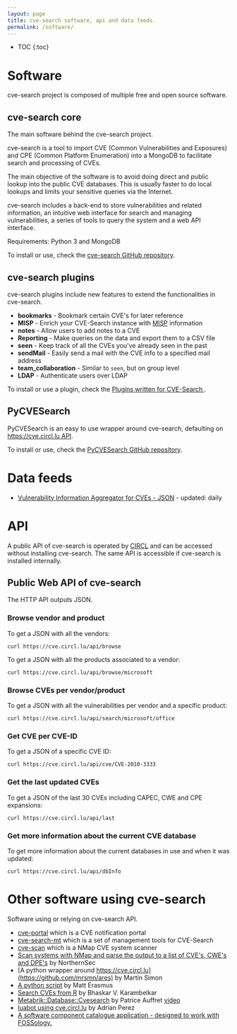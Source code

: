 ```yaml
---
layout: page
title: cve-search software, api and data feeds.
permalink: /software/
---
```


* TOC
{:toc}

# Software

cve-search project is composed of multiple free and open source software.

## cve-search core

The main software behind the cve-search project.

cve-search is a tool to import CVE (Common Vulnerabilities and Exposures) and CPE (Common Platform Enumeration) into a MongoDB to facilitate search and processing of CVEs.

The main objective of the software is to avoid doing direct and public lookup into the public CVE databases. This is usually faster to do local lookups and limits your sensitive queries via the Internet.

cve-search includes a back-end to store vulnerabilities and related information, an intuitive web interface for search and managing vulnerabilities, a series of tools to query the system and a web API interface.

Requirements: Python 3 and MongoDB

To install or use, check the [cve-search GitHub repository](https://github.com/cve-search/cve-search).

## cve-search plugins

cve-search plugins include new features to extend the functionalities in cve-search.

 * **bookmarks** - Bookmark certain CVE's for later reference
 * **MISP** - Enrich your CVE-Search instance with [MISP](http://www.misp-project.org/) information
 * **notes** - Allow users to add notes to a CVE
 * **Reporting** - Make queries on the data and export them to a CSV file
 * **seen** - Keep track of all the CVEs you've already seen in the past
 * **sendMail** - Easily send a mail with the CVE info to a specified mail address
 * **team_collaboration** - Similar to `seen`, but on group level
 * **LDAP** - Authenticate users over LDAP

To install or use a plugin, check the [Plugins written for CVE-Search ](https://github.com/cve-search/Plugins).

## PyCVESearch

PyCVESearch is an easy to use wrapper around cve-search, defaulting on [https://cve.circl.lu API](https://cve.circl.lu).

To install or use, check the [PyCVESearch GitHub repository](https://github.com/cve-search/PyCVESearch).

# Data feeds

- [Vulnerability Information Aggregator for CVEs  - JSON](https://www.cve-search.org/feeds/via4.json) - updated: daily

# API

A public API of cve-search is operated by [CIRCL](https://www.circl.lu/) and can be accessed without installing cve-search. The same API
is accessible if cve-search is installed internally.

## Public Web API of cve-search

The HTTP API outputs JSON.

### Browse vendor and product


To get a JSON with all the vendors:

~~~
curl https://cve.circl.lu/api/browse
~~~

To get a JSON with all the products associated to a vendor:

~~~
curl https://cve.circl.lu/api/browse/microsoft
~~~

### Browse CVEs per vendor/product

To get a JSON with all the vulnerabilities per vendor and a specific product:

~~~
curl https://cve.circl.lu/api/search/microsoft/office
~~~

### Get CVE per CVE-ID

To get a JSON of a specific CVE ID:

~~~
curl https://cve.circl.lu/api/cve/CVE-2010-3333
~~~

### Get the last updated CVEs

To get a JSON of the last 30 CVEs including CAPEC, CWE and CPE expansions:

~~~
curl https://cve.circl.lu/api/last
~~~

### Get more information about the current CVE database

To get more information about the current databases in use and when it was updated:

~~~
curl https://cve.circl.lu/api/dbInfo
~~~

# Other software using cve-search

Software using or relying on cve-search API.

* [cve-portal](https://www.github.com/CIRCL/cve-portal) which is a CVE notification portal
* [cve-search-mt](https://www.github.com/NorthernSec/cve-search-mt) which is a set of management tools for CVE-Search
* [cve-scan](https://www.github.com/NorthernSec/cve-scan) which is a NMap CVE system scanner
* [Scan systems with NMap and parse the output to a list of CVE's, CWE's and DPE's](https://github.com/NorthernSec/CVE-Scan) by NorthernSec
* [A python wrapper around https://cve.circl.lu](https://github.com/mrsmn/ares) by Martin Simon
* [A python script](https://github.com/znb/Scripts/blob/7f22a727073ba1185e06b9ef42475f33279c645e/Security/cve-search.py) by Matt Erasmus
* [Search CVEs from R](https://github.com/bhaskarvk/cvesearch) by Bhaskar V. Karambelkar
* [Metabrik::Database::Cvesearch](http://search.cpan.org/~gomor/Metabrik-Repository-1.24/lib/Metabrik/Database/Cvesearch.pm) by Patrice Auffret [video](https://www.youtube.com/watch?v=4YZUVIun4YI)
* [luabot using cve.circl.lu](https://github.com/aperezdc/luabot/blob/9ef7a3a8b657ceffb0736d576824bf5526231713/plugin/cve.lua) by Adrian Perez
* [ A software component catalogue application - designed to work with FOSSology.](https://github.com/sw360/sw360portal)

